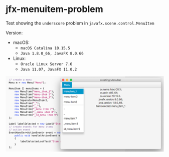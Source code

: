 # jfx-menuitem-problem

Test showing the `underscore` problem in `javafx.scene.control.MenuItem`

Version:
* macOS:
	* `macOS Catalina 10.15.5`
	* `Java 1.8.0_66, JavaFX 8.0.66`
* Linux:
	* `Oracle Linux Server 7.6`
	* `Java 11.07, JavaFX 11.0.2`

![jfx-menuitem-problem.png](jfx-menuitem-problem.png)
